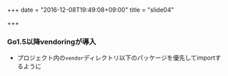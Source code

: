+++
date = "2016-12-08T19:49:08+09:00"
title = "slide04"

+++



### Go1.5以降vendoringが導入
- プロジェクト内の`vendor`ディレクトリ以下のパッケージを優先してimportするように

